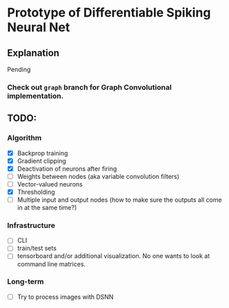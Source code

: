 # Prototype of Differentiable Spiking Neural Net

## Explanation
Pending

### Check out `graph` branch for Graph Convolutional implementation.
## TODO:

### Algorithm
- [x] Backprop training
- [x] Gradient clipping
- [x] Deactivation of neurons after firing
- [ ] Weights between nodes (aka variable convolution filters)
- [ ] Vector-valued neurons
- [x] Thresholding
- [ ] Multiple input and output nodes (how to make sure the outputs all come in at the same time?)

### Infrastructure
- [ ] CLI
- [ ] train/test sets
- [ ] tensorboard and/or additional visualization. No one wants to look at command line matrices.

### Long-term
- [ ] Try to process images with DSNN
